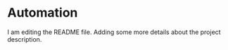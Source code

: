 # Automation
I am editing the README file. Adding some more details about the project description.

